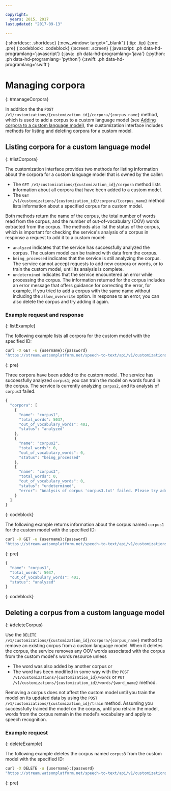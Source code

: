 ```yaml
---

copyright:
  years: 2015, 2017
lastupdated: "2017-09-13"

---
```


{:shortdesc: .shortdesc}
{:new_window: target="_blank"}
{:tip: .tip}
{:pre: .pre}
{:codeblock: .codeblock}
{:screen: .screen}
{:javascript: .ph data-hd-programlang='javascript'}
{:java: .ph data-hd-programlang='java'}
{:python: .ph data-hd-programlang='python'}
{:swift: .ph data-hd-programlang='swift'}

# Managing corpora
{: #manageCorpora}

In addition the the `POST /v1/customizations/{customization_id}/corpora/{corpus_name}` method, which is used to add a corpus to a custom language model (see [Adding corpora to a custom language model](/docs/services/speech-to-text/custom.html#addCorpora)), the customization interface includes methods for listing and deleting corpora for a custom model.

## Listing corpora for a custom language model
{: #listCorpora}

The customization interface provides two methods for listing information about the corpora for a custom language model that is owned by the caller:

-   The `GET /v1/customizations/{customization_id}/corpora` method lists information about all corpora that have been added to a custom model.
-   The `GET /v1/customizations/{customization_id}/corpora/{corpus_name}` method lists information about a specified corpus for a custom model.

Both methods return the name of the corpus, the total number of words read from the corpus, and the number of out-of-vocabulary (OOV) words extracted from the corpus. The methods also list the status of the corpus, which is important for checking the service's analysis of a corpus in response a request to add it to a custom model:

-   `analyzed` indicates that the service has successfully analyzed the corpus. The custom model can be trained with data from the corpus.
-   `being_processed` indicates that the service is still analyzing the corpus. The service cannot accept requests to add new corpora or words, or to train the custom model, until its analysis is complete.
-   `undetermined` indicates that the service encountered an error while processing the corpus. The information returned for the corpus includes an error message that offers guidance for correcting the error, for example, if you tried to add a corpus with the same name without including the `allow_overwrite` option. In response to an error, you can also delete the corpus and try adding it again.

### Example request and response
{: listExample}

The following example lists all corpora for the custom model with the specified ID:

```bash
curl -X GET -u {username}:{password}
"https://stream.watsonplatform.net/speech-to-text/api/v1/customizations/{customization_id}/corpora"
```
{: pre}

Three corpora have been added to the custom model. The service has successfully analyzed `corpus1`; you can train the model on words found in the corpus. The service is currently analyzing `corpus2`, and its analysis of `corpus3` failed.

```javascript
{
  "corpora": [
    {
      "name": "corpus1",
      "total_words": 5037,
      "out_of_vocabulary_words": 401,
      "status": "analyzed"
    },
    {
      "name": "corpus2",
      "total_words": 0,
      "out_of_vocabulary_words": 0,
      "status": "being_processed"
    },
    {
      "name": "corpus3",
      "total_words": 0,
      "out_of_vocabulary_words": 0,
      "status": "undetermined",
      "error": "Analysis of corpus 'corpus3.txt' failed. Please try adding the corpus again by setting the 'allow_overwrite' flag to 'true'."
    }
  ]
}
```
{: codeblock}

The following example returns information about the corpus named `corpus1` for the custom model with the specified ID:

```bash
curl -X GET -u {username}:{password}
"https://stream.watsonplatform.net/speech-to-text/api/v1/customizations/{customization_id}/corpora/corpus1"
```
{: pre}

```javascript
{
  "name": "corpus1",
  "total_words": 5037,
  "out_of_vocabulary_words": 401,
  "status": "analyzed"
}
```
{: codeblock}

## Deleting a corpus from a custom language model
{: #deleteCorpus}

Use the `DELETE /v1/customizations/{customization_id}/corpora/{corpus_name}` method to remove an existing corpus from a custom language model. When it deletes the corpus, the service removes any OOV words associated with the corpus from the custom model's words resource unless

-   The word was also added by another corpus or
-   The word has been modified in some way with the `POST /v1/customizations/{customization_id}/words` or `PUT /v1/customizations/{customization_id}/words/{word_name}` method.

Removing a corpus does not affect the custom model until you train the model on its updated data by using the `POST /v1/customizations/{customization_id}/train` method. Assuming you successfully trained the model on the corpus, until you retrain the model, words from the corpus remain in the model's vocabulary and apply to speech recognition.

### Example request
{: deleteExample}

The following example deletes the corpus named `corpus3` from the custom model with the specified ID:

```bash
curl -X DELETE -u {username}:{password}
"https://stream.watsonplatform.net/speech-to-text/api/v1/customizations/{customization_id}/corpora/corpus3"
```
{: pre}
